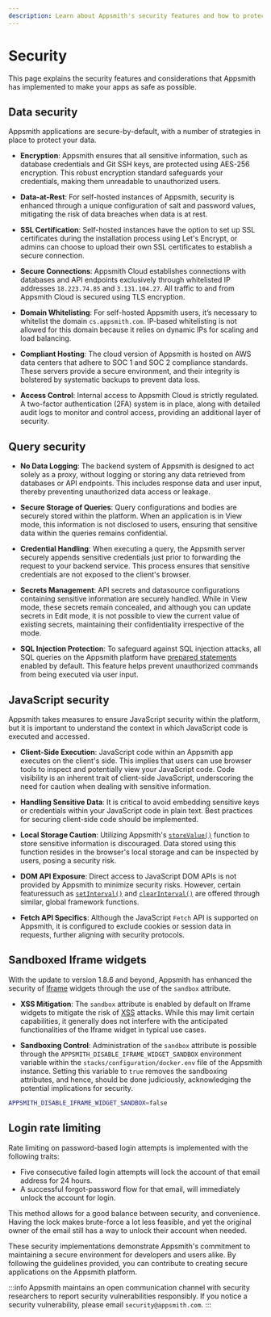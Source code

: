 ```yaml
---
description: Learn about Appsmith's security features and how to protect your data on the Appsmith platform.
---
```


# Security

This page explains the security features and considerations that Appsmith has implemented to make your apps as safe as possible.

## Data security

Appsmith applications are secure-by-default, with a number of strategies in place to protect your data.

- **Encryption**: Appsmith ensures that all sensitive information, such as database credentials and Git SSH keys, are protected using AES-256 encryption. This robust encryption standard safeguards your credentials, making them unreadable to unauthorized users.

- **Data-at-Rest**: For self-hosted instances of Appsmith, security is enhanced through a unique configuration of salt and password values, mitigating the risk of data breaches when data is at rest.

- **SSL Certification**: Self-hosted instances have the option to set up SSL certificates during the installation process using Let's Encrypt, or admins can choose to upload their own SSL certificates to establish a secure connection.

- **Secure Connections**: Appsmith Cloud establishes connections with databases and API endpoints exclusively through whitelisted IP addresses `18.223.74.85` and `3.131.104.27`. All traffic to and from Appsmith Cloud is secured using TLS encryption.

- **Domain Whitelisting**: For self-hosted Appsmith users, it’s necessary to whitelist the domain `cs.appsmith.com`. IP-based whitelisting is not allowed for this domain because it relies on dynamic IPs for scaling and load balancing. 

- **Compliant Hosting**: The cloud version of Appsmith is hosted on AWS data centers that adhere to SOC 1 and SOC 2 compliance standards. These servers provide a secure environment, and their integrity is bolstered by systematic backups to prevent data loss.

- **Access Control**: Internal access to Appsmith Cloud is strictly regulated. A two-factor authentication (2FA) system is in place, along with detailed audit logs to monitor and control access, providing an additional layer of security.

## Query security

- **No Data Logging**: The backend system of Appsmith is designed to act solely as a proxy, without logging or storing any data retrieved from databases or API endpoints. This includes response data and user input, thereby preventing unauthorized data access or leakage.

- **Secure Storage of Queries**: Query configurations and bodies are securely stored within the platform. When an application is in View mode, this information is not disclosed to users, ensuring that sensitive data within the queries remains confidential.

- **Credential Handling**: When executing a query, the Appsmith server securely appends sensitive credentials just prior to forwarding the request to your backend service. This process ensures that sensitive credentials are not exposed to the client's browser.

- **Secrets Management**: API secrets and datasource configurations containing sensitive information are securely handled. While in View mode, these secrets remain concealed, and although you can update secrets in Edit mode, it is not possible to view the current value of existing secrets, maintaining their confidentiality irrespective of the mode.

- **SQL Injection Protection**: To safeguard against SQL injection attacks, all SQL queries on the Appsmith platform have [prepared statements](/connect-data/concepts/dynamic-binding-in-queries#mustache-bindings-with-prepared-statements) enabled by default. This feature helps prevent unauthorized commands from being executed via user input.

## JavaScript security

Appsmith takes measures to ensure JavaScript security within the platform, but it is important to understand the context in which JavaScript code is executed and accessed.

- **Client-Side Execution**: JavaScript code within an Appsmith app executes on the client's side. This implies that users can use browser tools to inspect and potentially view your JavaScript code. Code visibility is an inherent trait of client-side JavaScript, underscoring the need for caution when dealing with sensitive information.

- **Handling Sensitive Data**: It is critical to avoid embedding sensitive keys or credentials within your JavaScript code in plain text. Best practices for securing client-side code should be implemented.

- **Local Storage Caution**: Utilizing Appsmith's [`storeValue()`](/reference/appsmith-framework/widget-actions/store-value) function to store sensitive information is discouraged. Data stored using this function resides in the browser's local storage and can be inspected by users, posing a security risk.

- **DOM API Exposure**: Direct access to JavaScript DOM APIs is not provided by Appsmith to minimize security risks. However, certain featuressuch as [`setInterval()`](/reference/appsmith-framework/widget-actions/intervals-time-events#setinterval) and [`clearInterval()`](/reference/appsmith-framework/widget-actions/intervals-time-events#clearinterval) are offered through similar, global framework functions.

- **Fetch API Specifics**: Although the JavaScript `Fetch` API is supported on Appsmith, it is configured to exclude cookies or session data in requests, further aligning with security protocols.

## Sandboxed Iframe widgets

With the update to version 1.8.6 and beyond, Appsmith has enhanced the security of [Iframe](/reference/widgets/iframe/) widgets through the use of the `sandbox` attribute.

- **XSS Mitigation**: The `sandbox` attribute is enabled by default on Iframe widgets to mitigate the risk of [XSS](https://en.wikipedia.org/wiki/Cross-site_scripting) attacks. While this may limit certain capabilities, it generally does not interfere with the anticipated functionalities of the Iframe widget in typical use cases.

- **Sandboxing Control**: Administration of the `sandbox` attribute is possible through the `APPSMITH_DISABLE_IFRAME_WIDGET_SANDBOX` environment variable within the `stacks/configuration/docker.env` file of the Appsmith instance. Setting this variable to `true` removes the sandboxing attributes, and hence, should be done judiciously, acknowledging the potential implications for security.

```sh
APPSMITH_DISABLE_IFRAME_WIDGET_SANDBOX=false
```

## Login rate limiting

Rate limiting on password-based login attempts is implemented with the following traits:

- Five consecutive failed login attempts will lock the account of that email address for 24 hours.
- A successful forgot-password flow for that email, will immediately unlock the account for login.

This method allows for a good balance between security, and convenience. Having the lock makes brute-force a lot less feasible, and yet the original owner of the email still has a way to unlock their account when needed.

These security implementations demonstrate Appsmith's commitment to maintaining a secure environment for developers and users alike. By following the guidelines provided, you can contribute to creating secure applications on the Appsmith platform.

:::info
Appsmith maintains an open communication channel with security researchers to report security vulnerabilities responsibly. If you notice a security vulnerability, please email `security@appsmith.com`.
:::
